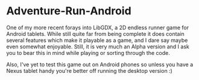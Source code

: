 Adventure-Run-Android
=====================

One of my more recent forays into LibGDX, a 2D endless runner game for Android tablets. While still quite far from being 
complete it does contain several features which make it playable as a game, and I dare say maybe even somewhat enjoyable.
Still, it is very much an Alpha version and I ask you to bear this in mind while playing or sorting through the code.

Also, I've yet to test this game out on Android phones so unless you have a Nexus tablet handy you're better off running
the desktop version :)
